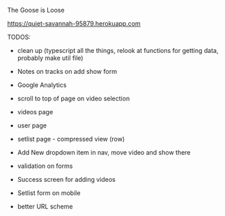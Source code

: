 The Goose is Loose

https://quiet-savannah-95879.herokuapp.com

TODOS:
- clean up (typescript all the things, relook at functions for getting data, probably make util file)

- Notes on tracks on add show form

- Google Analytics

- scroll to top of page on video selection

- videos page
- user page

- setlist page - compressed view (row)

- Add New dropdown item in nav, move video and show there
- validation on forms
- Success screen for adding videos
- Setlist form on mobile

- better URL scheme
